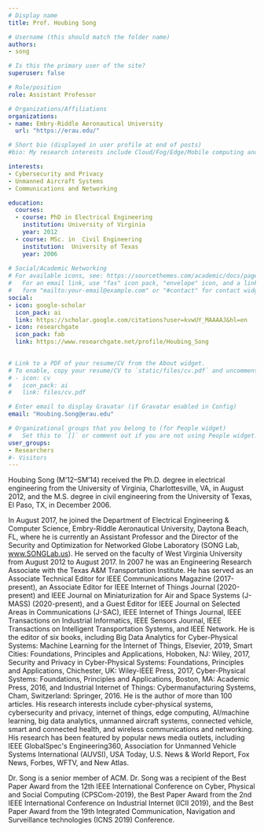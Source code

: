 ```yaml
---
# Display name
title: Prof. Houbing Song

# Username (this should match the folder name)
authors:
- song

# Is this the primary user of the site?
superuser: false

# Role/position
role: Assistant Professor

# Organizations/Affiliations
organizations:
- name: Embry-Riddle Aeronautical University
  url: "https://erau.edu/"

# Short bio (displayed in user profile at end of posts)
#bio: My research interests include Cloud/Fog/Edge/Mobile computing and energy management.

interests:
- Cybersecurity and Privacy
- Unmanned Aircraft Systems
- Communications and Networking

education:
  courses:
  - course: PhD in Electrical Engineering
    institution: University of Virginia
    year: 2012
  - course: MSc. in  Civil Engineering
    institution:  University of Texas 
    year: 2006
 
# Social/Academic Networking
# For available icons, see: https://sourcethemes.com/academic/docs/page-builder/#icons
#   For an email link, use "fas" icon pack, "envelope" icon, and a link in the
#   form "mailto:your-email@example.com" or "#contact" for contact widget.
social:
- icon: google-scholar
  icon_pack: ai
  link: https://scholar.google.com/citations?user=kvwUY_MAAAAJ&hl=en
- icon: researchgate
  icon_pack: fab
  link: https://www.researchgate.net/profile/Houbing_Song

  
# Link to a PDF of your resume/CV from the About widget.
# To enable, copy your resume/CV to `static/files/cv.pdf` and uncomment the lines below.
# - icon: cv
#   icon_pack: ai
#   link: files/cv.pdf

# Enter email to display Gravatar (if Gravatar enabled in Config)
email: "Houbing.Song@erau.edu"

# Organizational groups that you belong to (for People widget)
#   Set this to `[]` or comment out if you are not using People widget.
user_groups:
- Researchers
#- Visitors
---
```


Houbing Song (M’12–SM’14) received the Ph.D. degree in electrical engineering from the University of Virginia, Charlottesville, VA, in August 2012, and the M.S. degree in civil engineering from the University of Texas, El Paso, TX, in December 2006.

In August 2017, he joined the Department of Electrical Engineering & Computer Science, Embry-Riddle Aeronautical University, Daytona Beach, FL, where he is currently an Assistant Professor and the Director of the Security and Optimization for Networked Globe Laboratory (SONG Lab, www.SONGLab.us). He served on the faculty of West Virginia University from August 2012 to August 2017. In 2007 he was an Engineering Research Associate with the Texas A&M Transportation Institute. He has served as an Associate Technical Editor for IEEE Communications Magazine (2017-present), an Associate Editor for IEEE Internet of Things Journal (2020-present) and IEEE Journal on Miniaturization for Air and Space Systems (J-MASS) (2020-present), and a Guest Editor for IEEE Journal on Selected Areas in Communications (J-SAC), IEEE Internet of Things Journal, IEEE Transactions on Industrial Informatics, IEEE Sensors Journal, IEEE Transactions on Intelligent Transportation Systems, and IEEE Network. He is the editor of six books, including Big Data Analytics for Cyber-Physical Systems: Machine Learning for the Internet of Things, Elsevier, 2019,  Smart Cities: Foundations, Principles and Applications, Hoboken, NJ: Wiley, 2017, Security and Privacy in Cyber-Physical Systems: Foundations, Principles and Applications, Chichester, UK: Wiley-IEEE Press, 2017, Cyber-Physical Systems: Foundations, Principles and Applications, Boston, MA: Academic Press, 2016, and Industrial Internet of Things: Cybermanufacturing Systems, Cham, Switzerland: Springer, 2016.  He is the author of more than 100 articles. His research interests include cyber-physical systems, cybersecurity and privacy, internet of things, edge computing, AI/machine learning, big data analytics, unmanned aircraft systems, connected vehicle, smart and connected health, and wireless communications and networking. His research has been featured by popular news media outlets, including IEEE GlobalSpec's Engineering360, Association for Unmanned Vehicle Systems International (AUVSI), USA Today, U.S. News & World Report, Fox News, Forbes, WFTV, and New Atlas.

Dr. Song is a senior member of ACM. Dr. Song was a recipient of the Best Paper Award from the 12th IEEE International Conference on Cyber, Physical and Social Computing (CPSCom-2019), the Best Paper Award from the 2nd IEEE International Conference on Industrial Internet (ICII 2019), and the Best Paper Award from the 19th Integrated Communication, Navigation and Surveillance technologies (ICNS 2019) Conference. 
